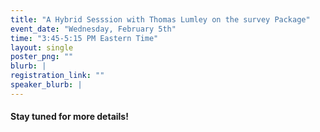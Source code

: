 ```yaml
---
title: "A Hybrid Sesssion with Thomas Lumley on the survey Package"
event_date: "Wednesday, February 5th"
time: "3:45-5:15 PM Eastern Time"
layout: single
poster_png: ""
blurb: |
registration_link: ""
speaker_blurb: |
---
```


#### Stay tuned for more details!
